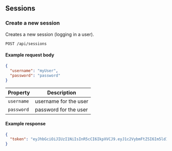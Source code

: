 ## Sessions

### Create a new session

Creates a new session (logging in a user).

```endpoint
POST /api/sessions
```

#### Example request body

```json
{
  "username": "myUser",
  "password": "password"
}
```

Property | Description
---|---
`username` | username for the user
`password` | password for the user

#### Example response

```json
{
  "token": "eyJhbGciOiJIUzI1NiIsInR5cCI6IkpXVCJ9.eyJ1c2VybmFtZSI6Im5ld1VzZXIiLCJfaWQiOiI1YTU1MGVhNzM5ZmJjNGNhM2VlMGNlNTgiLCJpYXQiOjE1MTU1MjQzOTksImV4cCI6MTUxNTUzMTU5OX0.aLrBPqUHEpaSXYnuM5Mq8OdhCB_H6h8ieumSy8SIfro"
}
```